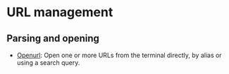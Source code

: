 
# URL management

## Parsing and opening

* [Openurl](https://github.com/computingfoundation/gnu-linux-shell-usage.packaged-solutions/tree/master/url_management/parsing_and_opening/openurl#openurl): Open one or more URLs from the terminal directly, by alias or using a search query.

